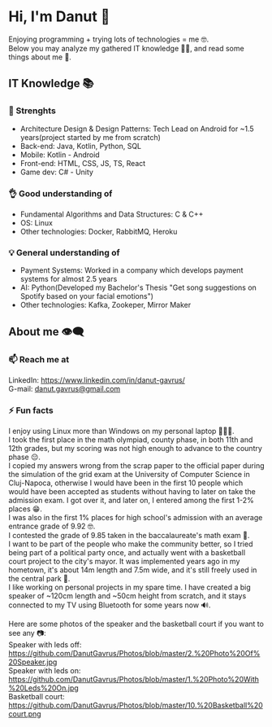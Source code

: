 # Hi, I'm Danut 👋
Enjoying programming + trying lots of technologies = me 🤓.  
Below you may analyze my gathered IT knowledge 🕵🏻, and read some things about me 📖.

## IT Knowledge 📚
### 💪 Strenghts
- Architecture Design & Design Patterns: Tech Lead on Android for ~1.5 years(project started by me from scratch)
- Back-end: Java, Kotlin, Python, SQL
- Mobile: Kotlin - Android
- Front-end: HTML, CSS, JS, TS, React
- Game dev: C# - Unity

### 👌 Good understanding of
- Fundamental Algorithms and Data Structures: C & C++
- OS: Linux
- Other technologies: Docker, RabbitMQ, Heroku

### 💡 General understanding of
- Payment Systems: Worked in a company which develops payment systems for almost 2.5 years
- AI: Python(Developed my Bachelor's Thesis "Get song suggestions on Spotify based on your facial emotions")
- Other technologies: Kafka, Zookeper, Mirror Maker

## About me 👁️‍🗨️
### 📫 Reach me at
LinkedIn: https://www.linkedin.com/in/danut-gavrus/  
G-mail: danut.gavrus@gmail.com

### ⚡ Fun facts
I enjoy using Linux more than Windows on my personal laptop 🤷🏻‍♂️.  
I took the first place in the math olympiad, county phase, in both 11th and 12th grades, but my scoring was not high enough to advance to the country phase 😔.  
I copied my answers wrong from the scrap paper to the official paper during the simulation of the grid exam at the University of Computer Science in Cluj-Napoca, otherwise I would have been in the first 10 people which would have been accepted as students without having to later on take the admission exam. I got over it, and later on, I entered among the first 1-2% places 😁.  
I was also in the first 1% places for high school's admission with an average entrance grade of 9.92 🤓.  
I contested the grade of 9.85 taken in the baccalaureate's math exam 🫣.  
I want to be part of the people who make the community better, so I tried being part of a political party once, and actually went with a basketball court project to the city's mayor. It was implemented years ago in my hometown, it's about 14m length and 7.5m wide, and it's still freely used in the central park 🏀.  
I like working on personal projects in my spare time. I have created a big speaker of ~120cm length and ~50cm height from scratch, and it stays connected to my TV using Bluetooth for some years now 🔊.

Here are some photos of the speaker and the basketball court if you want to see any 📷:  
Speaker with leds off: https://github.com/DanutGavrus/Photos/blob/master/2.%20Photo%20Of%20Speaker.jpg  
Speaker with leds on: https://github.com/DanutGavrus/Photos/blob/master/1.%20Photo%20With%20Leds%20On.jpg  
Basketball court: https://github.com/DanutGavrus/Photos/blob/master/10.%20Basketball%20court.png
